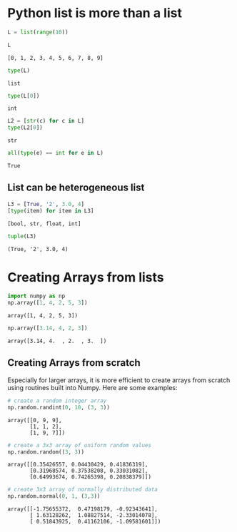 
# Python list is more than a list


```python
L = list(range(10))
```


```python
L
```




    [0, 1, 2, 3, 4, 5, 6, 7, 8, 9]




```python
type(L)
```




    list




```python
type(L[0])
```




    int




```python
L2 = [str(c) for c in L]
type(L2[0])
```




    str




```python
all(type(e) == int for e in L)
```




    True



## List can be heterogeneous list


```python
L3 = [True, '2', 3.0, 4]
[type(item) for item in L3]
```




    [bool, str, float, int]




```python
tuple(L3)
```




    (True, '2', 3.0, 4)



# Creating Arrays from lists


```python
import numpy as np
np.array([1, 4, 2, 5, 3])
```




    array([1, 4, 2, 5, 3])




```python
np.array([3.14, 4, 2, 3])
```




    array([3.14, 4.  , 2.  , 3.  ])



## Creating Arrays from scratch
Especially for larger arrays, it is more efficient to create arrays from scratch using routines built into Numpy. Here are some examples:


```python
# create a random integer array
np.random.randint(0, 10, (3, 3))
```




    array([[0, 9, 9],
           [1, 1, 2],
           [1, 9, 7]])




```python
# create a 3x3 array of uniform random values
np.random.random((3, 3))
```




    array([[0.35426557, 0.04430429, 0.41836319],
           [0.31968574, 0.37538208, 0.33031082],
           [0.64993674, 0.74265398, 0.20838379]])




```python
# create 3x3 array of normally distributed data
np.random.normal(0, 1, (3,3))
```




    array([[-1.75655372,  0.47198179, -0.92343641],
           [ 1.63128262,  1.08827514, -2.33014078],
           [ 0.51843925,  0.41162106, -1.09581601]])




```python

```
